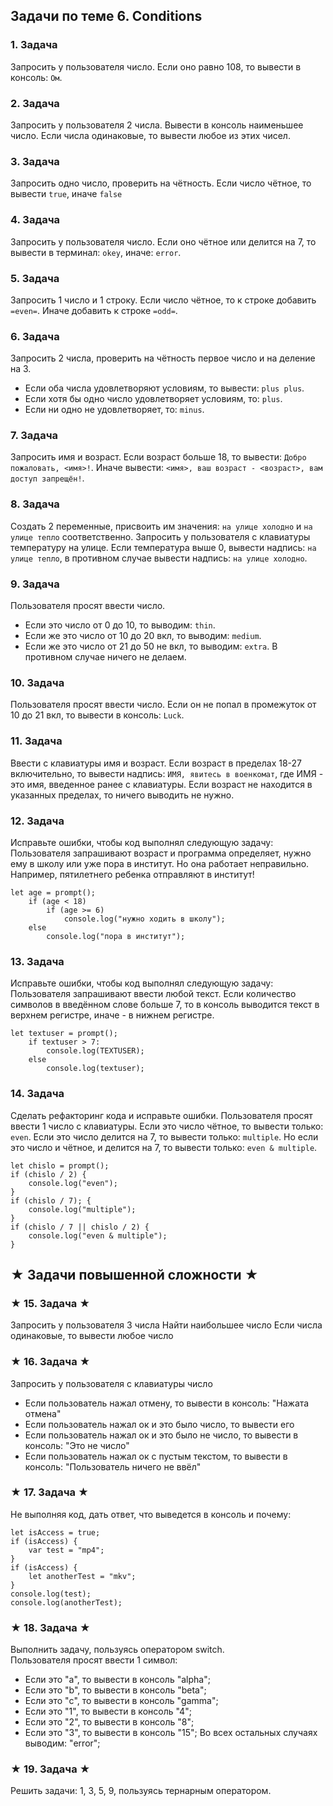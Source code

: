 ## Задачи по теме 6. Conditions ##

### 1. Задача
Запросить у пользователя число.
Если оно равно 108, то вывести в консоль: `Ом`.

### 2. Задача
Запросить у пользователя 2 числа.
Вывести в консоль наименьшее число.
Если числа одинаковые, то вывести любое из этих чисел.

### 3. Задача
Запросить одно число, проверить на чётность. Если число чётное, то вывести ```true```, иначе ```false```

### 4. Задача
Запросить у пользователя число. Если оно чётное или делится на 7, то вывести в терминал: `okey`,
иначе: `error`.

### 5. Задача
Запросить 1 число и 1 строку. Если число чётное, то к строке добавить `=even=`. Иначе добавить к строке `=odd=`.

### 6. Задача
Запросить 2 числа, проверить на чётность первое число и на деление на 3.
- Если оба числа удовлетворяют условиям, то вывести: `plus plus`.
- Если хотя бы одно число удовлетворяет условиям, то: `plus`.
- Если ни одно не удовлетворяет, то: `minus`.

### 7. Задача
Запросить имя и возраст. Если возраст больше 18, то вывести: `Добро пожаловать, <имя>!`.
Иначе вывести: `<имя>, ваш возраст - <возраст>, вам доступ запрещён!`.

### 8. Задача
Создать 2 переменные, присвоить им значения:
`на улице холодно` и `на улице тепло` соответственно.
Запросить у пользователя с клавиатуры температуру на улице. 
Если температура выше 0, вывести надпись: `на улице тепло`, 
в противном случае вывести надпись: `на улице холодно`.

### 9. Задача
Пользователя просят ввести число.
- Если это число от 0 до 10, то выводим: `thin`.
- Если же это число от 10 до 20 вкл, то выводим: `medium`.
- Если же это число от 21 до 50 не вкл, то выводим: `extra`.
В противном случае ничего не делаем.

### 10. Задача
Пользователя просят ввести число.
Если он не попал в промежуток от 10 до 21 вкл, то вывести в консоль: `Luck`.

### 11. Задача
Ввести с клавиатуры имя и возраст. Если возраст в пределах 18-27 включительно, то вывести надпись: 
`ИМЯ, явитесь в военкомат`, где ИМЯ - это имя, введенное ранее с клавиатуры.
Если возраст не находится в указанных пределах, то ничего выводить не нужно.

### 12. Задача
Исправьте ошибки, чтобы код выполнял следующую задачу:
Пользователя запрашивают возраст и программа определяет, нужно ему в школу или уже пора в институт. 
Но она работает неправильно. Например, пятилетнего ребенка отправляют в институт! 

```
let age = prompt();
	if (age < 18)
		if (age >= 6)
			console.log("нужно ходить в школу");
	else
		console.log("пора в институт");
```

### 13. Задача
Исправьте ошибки, чтобы код выполнял следующую задачу:
Пользователя запрашивают ввести любой текст. 
Если количество символов в введённом слове больше 7, то в консоль выводится текст в верхнем регистре, иначе - в нижнем регистре.

```
let textuser = prompt();
	if textuser > 7:
		console.log(TEXTUSER);
	else
		console.log(textuser);
```


### 14. Задача
Сделать рефакторинг кода и исправьте ошибки.
Пользователя просят ввести 1 число с клавиатуры.
Если это число чётное, то вывести только: `even`.
Если это число делится на 7, то вывести только: `multiple`.
Но если это число и чётное, и делится на 7, то вывести только: `even & multiple`.

```
let chislo = prompt();
if (chislo / 2) {
	console.log("even");
}
if (chislo / 7); {
	console.log("multiple");
}
if (chislo / 7 || chislo / 2) {
	console.log("even & multiple");
}
```


## ★ Задачи повышенной сложности ★ ##

### ★ 15. Задача ★
Запросить у пользователя 3 числа
Найти наибольшее число
Если числа одинаковые, то вывести любое число

### ★ 16. Задача ★
Запросить у пользователя с клавиатуры число
- Если пользователь нажал отмену, то вывести в консоль: "Нажата отмена"
- Если пользователь нажал ок и это было число, то вывести его
- Если пользователь нажал ок и это было не число, то вывести в консоль: "Это не число"
- Если пользователь нажал ок с пустым текстом, то вывести в консоль: "Пользователь ничего не ввёл"

### ★ 17. Задача ★
Не выполняя код, дать ответ, что выведется в консоль и почему:

```
let isAccess = true;
if (isAccess) {
	var test = "mp4";
}
if (isAccess) {
	let anotherTest = "mkv";
}
console.log(test);
console.log(anotherTest);

```

### ★ 18. Задача ★
Выполнить задачу, пользуясь оператором switch. <br>
Пользователя просят ввести 1 символ:
- Если это "a", то вывести в консоль "alpha";
- Если это "b", то вывести в консоль "beta";
- Если это "c", то вывести в консоль "gamma";
- Если это "1", то вывести в консоль "4";
- Если это "2", то вывести в консоль "8";
- Если это "3", то вывести в консоль "15";
Во всех остальных случаях выводим: "error";

### ★ 19. Задача ★
Решить задачи: 1, 3, 5, 9, пользуясь тернарным оператором.

